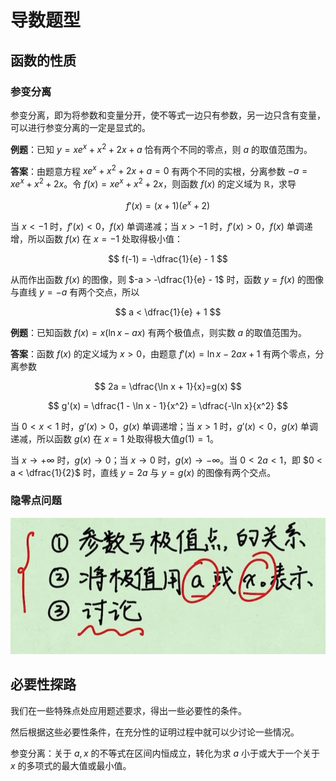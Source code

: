 # 导数题型

## 函数的性质

### 参变分离

参变分离，即为将参数和变量分开，使不等式一边只有参数，另一边只含有变量，可以进行参变分离的一定是显式的。

**例题**：已知 $y = xe^x + x^2 + 2x + a$ 恰有两个不同的零点，则 $a$ 的取值范围为。

**答案**：由题意方程 $xe^x + x^2 + 2x + a = 0$ 有两个不同的实根，分离参数 $-a = xe^x + x^2 + 2x$。令 $f(x) = xe^x + x^2 + 2x$，则函数 $f(x)$ 的定义域为 $\mathbb{R}$，求导

$$
f'(x) = (x+1)(e^x + 2)
$$

当 $x < -1$ 时，$f'(x) < 0$，$f(x)$ 单调递减；当 $x > -1$ 时，$f'(x) > 0$，$f(x)$ 单调递增，所以函数 $f(x)$ 在 $x = -1$ 处取得极小值：

$$
f(-1) = -\dfrac{1}{e} - 1
$$

从而作出函数 $f(x)$ 的图像，则 $-a > -\dfrac{1}{e} - 1$ 时，函数 $y = f(x)$ 的图像与直线 $y = -a$ 有两个交点，所以

$$
a < \dfrac{1}{e} + 1
$$

**例题**：已知函数 $f(x) = x(\ln x - ax)$ 有两个极值点，则实数 $a$ 的取值范围为。

**答案**：函数 $f(x)$ 的定义域为 $x > 0$，由题意 $f'(x) = \ln x - 2ax + 1$ 有两个零点，分离参数

$$
2a = \dfrac{\ln x + 1}{x}=g(x)
$$

$$
g'(x) = \dfrac{1 - \ln x - 1}{x^2} = \dfrac{-\ln x}{x^2}
$$

当 $0 < x < 1$ 时，$g'(x) > 0$，$g(x)$ 单调递增；当 $x > 1$ 时，$g'(x) < 0$，$g(x)$ 单调递减，所以函数 $g(x)$ 在 $x = 1$ 处取得极大值$g(1) = 1$。

当 $x \to +\infty$ 时，$g(x) \to 0$；当 $x \to 0$ 时，$g(x) \to -\infty$。当 $0 < 2a < 1$，即 $0 < a < \dfrac{1}{2}$ 时，直线 $y = 2a$ 与 $y = g(x)$ 的图像有两个交点。

### 隐零点问题

![alt text](image-6.png)


## 必要性探路

我们在一些特殊点处应用题述要求，得出一些必要性的条件。

然后根据这些必要性条件，在充分性的证明过程中就可以少讨论一些情况。

参变分离：关于 $a,x$ 的不等式在区间内恒成立，转化为求 $a$ 小于或大于一个关于 $x$ 的多项式的最大值或最小值。
